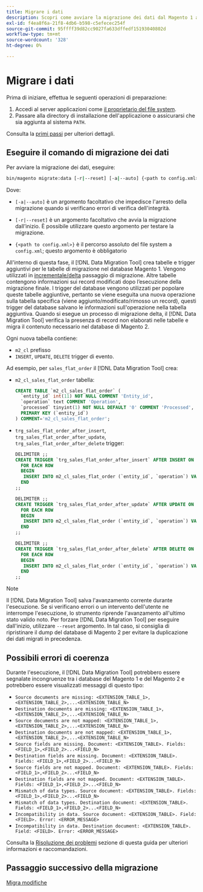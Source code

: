 ```yaml
---
title: Migrare i dati
description: Scopri come avviare la migrazione dei dati dal Magento 1 al Magento 2 con [!DNL Data Migration Tool].
exl-id: f4ea8f6a-21f8-4db6-b598-c5efecec254f
source-git-commit: 95ffff39d82cc9027fa633dffedf15193040802d
workflow-type: tm+mt
source-wordcount: '328'
ht-degree: 0%

---
```


# Migrare i dati

Prima di iniziare, effettua le seguenti operazioni di preparazione:

1. Accedi al server applicazioni come [il proprietario del file system](../../../installation/prerequisites/file-system/overview.md).
1. Passare alla directory di installazione dell&#39;applicazione o assicurarsi che sia aggiunta al sistema `PATH`.

Consulta la [primi passi](overview.md#first-steps) per ulteriori dettagli.

## Eseguire il comando di migrazione dei dati

Per avviare la migrazione dei dati, eseguire:

```bash
bin/magento migrate:data [-r|--reset] [-a|--auto] {<path to config.xml>}
```

Dove:

* `[-a|--auto]` è un argomento facoltativo che impedisce l&#39;arresto della migrazione quando si verificano errori di verifica dell&#39;integrità.

* `[-r|--reset]` è un argomento facoltativo che avvia la migrazione dall’inizio. È possibile utilizzare questo argomento per testare la migrazione.

* `{<path to config.xml>}` è il percorso assoluto del file system a `config.xml`; questo argomento è obbligatorio

All&#39;interno di questa fase, il [!DNL Data Migration Tool] crea tabelle e trigger aggiuntivi per le tabelle di migrazione nel database Magento 1. Vengono utilizzati in [incrementale/delta](delta.md) passaggio di migrazione. Altre tabelle contengono informazioni sui record modificati dopo l’esecuzione della migrazione finale. I trigger del database vengono utilizzati per popolare queste tabelle aggiuntive, pertanto se viene eseguita una nuova operazione sulla tabella specifica (viene aggiunto/modificato/rimosso un record), questi trigger del database salvano le informazioni sull&#39;operazione nella tabella aggiuntiva. Quando si esegue un processo di migrazione delta, il [!DNL Data Migration Tool] verifica la presenza di record non elaborati nelle tabelle e migra il contenuto necessario nel database di Magento 2.

Ogni nuova tabella contiene:

* `m2_cl` prefisso
* `INSERT`, `UPDATE`, `DELETE` trigger di evento.

Ad esempio, per `sales_flat_order` il [!DNL Data Migration Tool] crea:

* `m2_cl_sales_flat_order` tabella:

   ```sql
   CREATE TABLE `m2_cl_sales_flat_order` (
     `entity_id` int(11) NOT NULL COMMENT 'Entity_id',
     `operation` text COMMENT 'Operation',
     `processed` tinyint(1) NOT NULL DEFAULT '0' COMMENT 'Processed',
     PRIMARY KEY (`entity_id`)
   ) COMMENT='m2_cl_sales_flat_order';
   ```

* `trg_sales_flat_order_after_insert`, `trg_sales_flat_order_after_update`, `trg_sales_flat_order_after_delete` trigger:

   ```sql
   DELIMITER ;;
   CREATE TRIGGER `trg_sales_flat_order_after_insert` AFTER INSERT ON `sales_flat_order`
     FOR EACH ROW
     BEGIN
      INSERT INTO m2_cl_sales_flat_order (`entity_id`, `operation`) VALUES (NEW.entity_id, 'INSERT')ON DUPLICATE KEY UPDATE operation = 'INSERT';
     END
   ;;
   
   DELIMITER ;;
   CREATE TRIGGER `trg_sales_flat_order_after_update` AFTER UPDATE ON `sales_flat_order`
     FOR EACH ROW
     BEGIN
      INSERT INTO m2_cl_sales_flat_order (`entity_id`, `operation`) VALUES (NEW.entity_id, 'UPDATE') ON DUPLICATE KEY UPDATE operation = 'UPDATE';
     END
   ;;
   
   DELIMITER ;;
   CREATE TRIGGER `trg_sales_flat_order_after_delete` AFTER DELETE ON `sales_flat_order`
     FOR EACH ROW
     BEGIN
      INSERT INTO m2_cl_sales_flat_order (`entity_id`, `operation`) VALUES (OLD.entity_id, 'DELETE')ON DUPLICATE KEY UPDATE operation = 'DELETE';
     END
   ;;
   ```

>[!NOTE]
>
>Il [!DNL Data Migration Tool] salva l&#39;avanzamento corrente durante l&#39;esecuzione. Se si verificano errori o un intervento dell&#39;utente ne interrompe l&#39;esecuzione, lo strumento riprende l&#39;avanzamento all&#39;ultimo stato valido noto. Per forzare [!DNL Data Migration Tool] per eseguire dall&#39;inizio, utilizzare `--reset` argomento. In tal caso, si consiglia di ripristinare il dump del database di Magento 2 per evitare la duplicazione dei dati migrati in precedenza.


## Possibili errori di coerenza

Durante l&#39;esecuzione, il [!DNL Data Migration Tool] potrebbero essere segnalate incongruenze tra i database del Magento 1 e del Magento 2 e potrebbero essere visualizzati messaggi di questo tipo:

* `Source documents are missing: <EXTENSION_TABLE_1>,<EXTENSION_TABLE_2>,...<EXTENSION_TABLE_N>`
* `Destination documents are missing: <EXTENSION_TABLE_1>,<EXTENSION_TABLE_2>,...<EXTENSION_TABLE_N>`
* `Source documents are not mapped: <EXTENSION_TABLE_1>,<EXTENSION_TABLE_2>,...<EXTENSION_TABLE_N>`
* `Destination documents are not mapped: <EXTENSION_TABLE_1>,<EXTENSION_TABLE_2>,...<EXTENSION_TABLE_N>`
* `Source fields are missing. Document: <EXTENSION_TABLE>. Fields: <FIELD_1>,<FIELD_2>...<FIELD_N>`
* `Destination fields are missing. Document: <EXTENSION_TABLE>. Fields: <FIELD_1>,<FIELD_2>...<FIELD_N>`
* `Source fields are not mapped. Document: <EXTENSION_TABLE>. Fields: <FIELD_1>,<FIELD_2>...<FIELD_N>`
* `Destination fields are not mapped. Document: <EXTENSION_TABLE>. Fields: <FIELD_1>,<FIELD_2>...<FIELD_N>`
* `Mismatch of data types. Source document: <EXTENSION_TABLE>. Fields: <FIELD_1>,<FIELD_2>...<FIELD_N>`
* `Mismatch of data types. Destination document: <EXTENSION_TABLE>. Fields: <FIELD_1>,<FIELD_2>...<FIELD_N>`
* `Incompatibility in data. Source document: <EXTENSION_TABLE>. Field: <FIELD>. Error: <ERROR_MESSAGE>`
* `Incompatibility in data. Destination document: <EXTENSION_TABLE>. Field: <FIELD>. Error: <ERROR_MESSAGE>`

Consulta la [Risoluzione dei problemi](https://support.magento.com/hc/en-us/articles/360033020451) sezione di questa guida per ulteriori informazioni e raccomandazioni.

## Passaggio successivo della migrazione

[Migra modifiche](delta.md)
